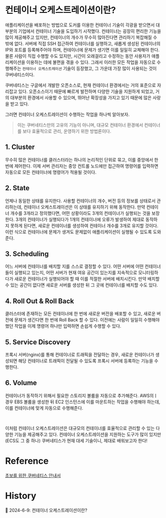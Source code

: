 # 컨테이너 오케스트레이션이란?

애플리케이션을 배포하는 방법으로 도커를 이용한 컨테이너 기술이 각광을 받으면서 대부분의 기업에서 컨테이너 기술을 도입하기 시작했다. 컨테이너는 굉장히 편리한 기능을 많이 제공해주고 있지만, 컨테이너의 개수가 무수히 많아진다면 관리하기 복잡해질 수 밖에 없다. 서버에 직접 SSH 접근하여 컨테이너를 실행하고, 새롭게 생성된 컨테이너의 IP와 포트를 등록해주어야 하며, 컨테이너에 문제가 생기면 이를 일일히 교체해야 한다. 물론 사람이 직접 수행할 수도 있지만, 시간이 오래걸리고 수정하는 동안 사용자가 애플리케이션을 이용하는 데에 불편을 겪을 수 있다. 그래서 이러한 모든 작업을 자동으로 수행해주는 `컨테이너 오케스트레이션` 기술이 등장했고, 그 가운데 가장 많이 사용되는 것이 쿠버네티스이다.

쿠버네티스는 구글에서 개발한 오픈소스로, 현재 컨테이너 환경에서는 거의 표준으로 자리잡고 있다. 오픈소스이기 때문에 빠르게 발전하며 다양한 기술을 지원하게 되었고, 거의 대부분의 환경에서 사용할 수 있으며, 뛰어난 확장성을 가지고 있기 때문에 많은 사랑을 받고 있다.

그러면 컨테이너 오케스트레이션이 수행하는 작업을 하나씩 알아보자.

> 이는 쿠버네티스만의 고유의 기능이 아니며, 대규모 컨테이너 환경에서 컨테이너를 보다 효율적으로 관리, 운영하기 위한 방법론이다.

## 1. Cluster

무수히 많은 컨테이너를 클러스터라는 하나의 논리적인 단위로 묶고, 이를 중앙에서 한 번에 제어한다. 이제 서버 관리자는 중앙 컨트롤 노드에만 접근하여 명령어를 입력하면 자동으로 모든 컨테이너에 명령어가 적용될 것이다.

## 2. State

언제나 동일한 상태를 유지한다. 사용할 컨테이너의 개수, 버전 등의 정보를 상태로서 관리하는데, 컨테이너 오케스트레이션은 이 상태를 유지하기 위해 동작한다. 만약 컨테이너 개수를 3개라고 정의했다면, 어떤 상황이라도 3개의 컨테이너가 실행되는 것을 보장한다. 3개의 컨테이너가 실행되다가 1개의 컨테이너에 오류가 발생하여 제대로 동작하지 못하게 된다면, 새로운 컨테이너를 생성하여 컨테이너 개수를 3개로 유지할 것이다. 이런 식으로 컨테이너에 문제가 생겨도 문제없이 애플리케이션이 실행될 수 있도록 도와준다.

## 3. Scheduling

어느 서버에 컨테이너를 배치할 지를 스스로 결정할 수 있다. 어떤 서버에 어떤 컨테이너들이 실행되고 있는지, 어떤 서버가 현재 여유 공간이 있는지를 지속적으로 모니터링하다가 새로운 컨테이너가 실행되어야 할 때 이를 적절한 서버에 배치시킨다. 만약 배치할 수 있는 공간이 없다면 새로운 서버를 생성한 뒤 그 곳에 컨테이너를 배치할 수도 있다.

## 4. Roll Out & Roll Back

클러스터에 존재하는 모든 컨테이너에 한 번에 새로운 버전을 배포할 수 있고, 새로운 버전에 문제가 생긴다면 한 번에 Roll Back 할 수 있다. 이전에는 사람이 일일히 수행해야 했던 작업을 이제 명령어 하나만 입력하면 손쉽게 수행할 수 있다.

## 5. Service Discovery

프록시 서버(nginx)를 통해 컨테이너로 트래픽을 전달하는 경우, 새로운 컨테이너가 생성되면 해당 컨테이너로 트래픽이 전달될 수 있도록 프록시 서버에 등록하는 기능을 수행한다.

## 6. Volume

컨테이너가 동작하기 위해서 필요한 스토리지 볼륨을 자동으로 추가해준다. AWS의ㅣ 경우 EBS 볼륨을 생성한 뒤 EC2 인스턴스에 이를 마운트하는 작업을 수행해야 하는데, 이를 컨테이너에 맞게 자동으로 수행해준다.

<br/>

이처럼 컨테이너 오케스트레이션은 대규모의 컨테이너를 효율적으로 관리할 수 있는 다양한 기능을 제공해주고 있다. 컨테이너 오케스트레이션을 지원하는 도구가 많이 있지만 (ECS도 그 중 하나) 쿠버네티스가 현재 대세 기술이니, 제대로 배워보고자 한다!

# Reference

[초보를 위한 쿠버네티스 안내서](https://www.inflearn.com/course/%EC%BF%A0%EB%B2%84%EB%84%A4%ED%8B%B0%EC%8A%A4-%EC%9E%85%EB%AC%B8/dashboard)

# History

📌 2024-6-9: 컨테이너 오케스트레이션이란?
